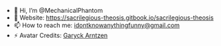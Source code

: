 - 👋 Hi, I’m @MechanicalPhantom
- 👀 Website: https://sacrilegious-theosis.gitbook.io/sacrilegious-theosis
- 📫 How to reach me: idontknowanythingfunny@gmail.com
- ⚡ Avatar Credits: [Garyck Arntzen](https://www.garyckarntzen.com/spiritual)

<!---
MechanicalPhantom/MechanicalPhantom is a ✨ special ✨ repository because its `README.md` (this file) appears on your GitHub profile.
You can click the Preview link to take a look at your changes.
--->
